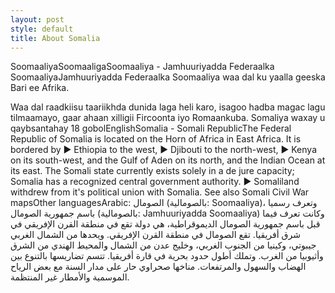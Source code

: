 ```yaml
---
layout: post
style: default
title: About Somalia
---
```


SoomaaliyaSoomaaligaSoomaaliya - Jamhuuriyadda Federaalka SoomaaliyaJamhuuriyadda Federaalka Soomaaliya waa dal ku yaalla geeska Bari ee Afrika. 


Waa dal raadkiisu taariikhda dunida laga heli karo, isagoo hadba magac lagu tilmaamayo, gaar ahaan xilligii Fircoonta iyo Romaankuba. Somaliya waxay u qaybsantahay 18 gobolEnglishSomalia - Somali RepublicThe Federal Republic of Somalia is located on the Horn of Africa in East Africa. It is bordered by ► Ethiopia to the west, ► Djibouti to the north-west, ► Kenya on its south-west, and the Gulf of Aden on its north, and the Indian Ocean at its east. The Somali state currently exists solely in a de jure capacity; Somalia has a recognized central government authority. ► Somaliland withdrew from it's political union with Somalia. See also Somali Civil War mapsOther languagesArabic: الصومال (بالصومالية: Soomaaliya‏)، وتعرف رسميا باسم جمهورية الصومال (بالصومالية: Jamhuuriyadda Soomaaliya‏) وكانت تعرف فيما قبل باسم جمهورية الصومال الديموقراطية، هي دولة تقع في منطقة القرن الإفريقي في شرق أفريقيا. تقع الصومال في منطقة القرن الإفريقي. ويحدها من الشمال الغربي جيبوتي، وكينيا من الجنوب الغربي، وخليج عدن من الشمال والمحيط الهندي من الشرق وأثيوبيا من الغرب. وتملك أطول حدود بحرية في قارة أفريقيا. تتسم تضاريسها بالتنوع بين الهضاب والسهول والمرتفعات. مناخها صحراوي حار على مدار السنة مع بعض الرياح الموسمية والأمطار غير المنتظمة.
